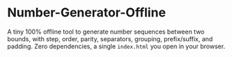 # Number-Generator-Offline
A tiny 100% offline tool to generate number sequences between two bounds, with step, order, parity, separators, grouping, prefix/suffix, and padding. Zero dependencies, a single `index.html` you open in your browser.
